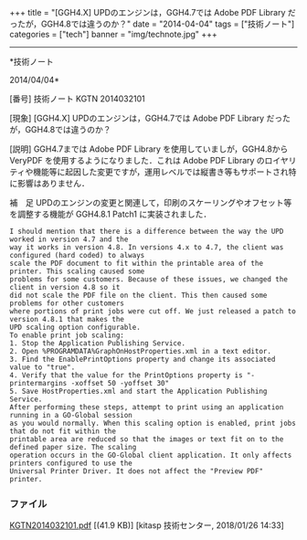 ﻿+++
title = "[GGH4.X] UPDのエンジンは，GGH4.7では Adobe PDF Library だったが，GGH4.8では違うのか？"
date = "2014-04-04"
tags = ["技術ノート"]
categories = ["tech"]
banner = "img/technote.jpg"
+++

-----------------------------------------------------------------------------------------------------------------------------

*技術ノート

2014/04/04*


[番号]
技術ノート KGTN 2014032101

[現象]
[GGH4.X] UPDのエンジンは，GGH4.7では Adobe PDF Library
だったが，GGH4.8では違うのか？

[説明]
GGH4.7までは Adobe PDF Library を使用していましが，GGH4.8から VeryPDF
を使用するようになりました．これは Adobe PDF Library
のロイヤリティや機能等に起因した変更ですが，運用レベルでは縦書き等もサポートされ特に影響はありません．

補　足
UPDのエンジンの変更と関連して，印刷のスケーリングやオフセット等を調整する機能が
GGH4.8.1 Patch1 に実装されました．

    I should mention that there is a difference between the way the UPD worked in version 4.7 and the
    way it works in version 4.8. In versions 4.x to 4.7, the client was configured (hard coded) to always
    scale the PDF document to fit within the printable area of the printer. This scaling caused some
    problems for some customers. Because of these issues, we changed the client in version 4.8 so it
    did not scale the PDF file on the client. This then caused some problems for other customers
    where portions of print jobs were cut off. We just released a patch to version 4.8.1 that makes the
    UPD scaling option configurable.
    To enable print job scaling:
    1. Stop the Application Publishing Service.
    2. Open %PROGRAMDATA%GraphOnHostProperties.xml in a text editor.
    3. Find the EnablePrintOptions property and change its associated value to "true".
    4. Verify that the value for the PrintOptions property is "-printermargins -xoffset 50 -yoffset 30" 
    5. Save HostProperties.xml and start the Application Publishing Service.
    After performing these steps, attempt to print using an application running in a GO-Global session
    as you would normally. When this scaling option is enabled, print jobs that do not fit within the
    printable area are reduced so that the images or text fit on to the defined paper size. The scaling
    operation occurs in the GO-Global client application. It only affects printers configured to use the
    Universal Printer Driver. It does not affect the "Preview PDF" printer.


### ファイル

 
 


[KGTN2014032101.pdf](http://techreport.kitasp.net/attachments/download/3918/KGTN2014032101.pdf)
 [(41.9 KB)] [kitasp 技術センター, 2018/01/26
14:33]


 


 

